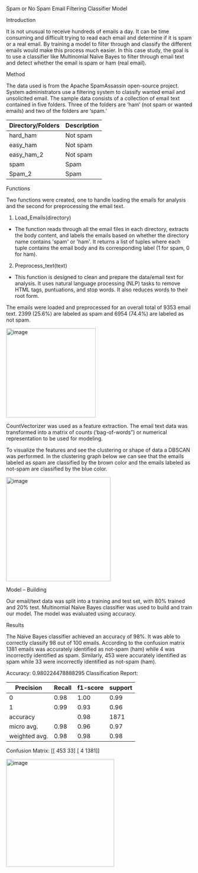 Spam or No Spam Email Filtering Classifier Model

Introduction

It is not unusual to receive hundreds of emails a day. It can be time consuming and difficult trying to read each email and determine if it is spam or a real email. By training a model to filter through and classify the different emails would make this process much easier. In this case study, the goal is to use a classifier like Multinomial Naïve Bayes to filter through email text and detect whether the email is spam or ham (real email).

Method

The data used is from the Apache SpamAssassin open-source project. System administrators use a filtering system to classify wanted email and unsolicited email. The sample data consists of a collection of email text contained in five folders. Three of the folders are ‘ham’ (not spam or wanted emails) and two of the folders are ‘spam.’ 

| Directory/Folders |	Description |
| ----------------- | ----------- |
| hard_ham |	Not spam |
| easy_ham |	Not spam |
| easy_ham_2 |	Not spam |
| spam |	Spam |
| Spam_2 |	Spam |

Functions

Two functions were created, one to handle loading the emails for analysis and the second for preprocessing the email text. 

1.	Load_Emails(directory)
-	The function reads through all the email files in each directory, extracts the body content, and labels the emails based on whether the directory name contains 'spam' or 'ham'. It returns a list of tuples where each tuple contains the email body and its corresponding label (1 for spam, 0 for ham).

2.	Preprocess_text(text)
-	This function is designed to clean and prepare the data/email text for analysis. It uses natural language processing (NLP) tasks to remove HTML tags, puntuations, and stop words. It also reduces words to their root form.



The emails were loaded and preprocessed for an overall total of 9353 email text. 2399 (25.6%) are labeled as spam and 6954 (74.4%) are labeled as not spam.  

<img width="242" alt="image" src="https://github.com/user-attachments/assets/f1dc57aa-81ca-4d80-ac94-48f923268004" />



CountVectorizer was used as a feature extraction. The email text data was transformed into a matrix of counts (‘bag-of-words”) or numerical representation to be used for modeling.  

To visualize the features and see the clustering or shape of data a DBSCAN was performed. In the clustering graph below we can see that the emails labeled as spam are classified by the brown color and the emails labeled as not-spam are classified by the blue color.


<img width="282" alt="image" src="https://github.com/user-attachments/assets/79e64598-fe92-4a40-b6b6-d80c274ce436" />


 

Model – Building

Our email/text data was split into a training and test set, with 80% trained and 20% test. 
Multinomial Naïve Bayes classifier was used to build and train our model. The model was evaluated using accuracy.

Results

The Naïve Bayes classifier achieved an accuracy of 98%. It was able to correctly classify 98 out of 100 emails. According to the confusion matrix 1381 emails was accurately identified as not-spam (ham) while 4 was incorrectly identified as spam. Similarly, 453 were accurately identified as spam while 33 were incorrectly identified as not-spam (ham). 

Accuracy: 0.980224478888295
Classification Report:

 | Precision | Recall | f1-score | support |
 | --------- | ------ | -------- | ------- |
| 0 | 0.98 | 1.00 | 0.99 | 1385 |
| 1 | 0.99 | 0.93 | 0.96 | 486 |
| accuracy  |     | 0.98 | 1871 |
| micro avg. | 0.98 | 0.96 | 0.97 | 1871 |
| weighted avg. | 0.98 | 0.98 | 0.98 | 1871 |




Confusion Matrix:
 [[ 453   33]
 [   4 1381]]

<img width="292" alt="image" src="https://github.com/user-attachments/assets/0103a891-69af-44d5-8a0c-6210fee00f15" />



